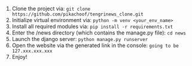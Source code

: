 1) Clone the project via: ```git clone https://github.com/pikachoof/tengrinews_clone.git```
2) Initialize virtual environment via: ```python -m venv <your_env_name>```
3) Install all required modules via: ```pip install -r requirements.txt```
4) Enter the /news directory (which contains the manage.py file): ```cd news```
5) Launch the django server: ```python manage.py runserver```
6) Open the website via the generated link in the console: ```going to be 127.xxx.xxx.xxx```
7) Enjoy!
